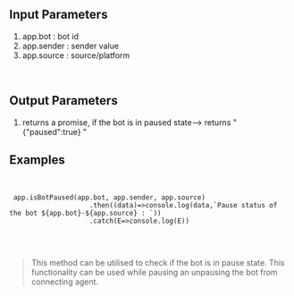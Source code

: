 
## Input Parameters
1. app.bot : bot id
2. app.sender : sender value
3. app.source : source/platform

​
## Output Parameters
1. returns a promise, if the bot is in paused state--> returns " {"paused":true} "
​
## Examples
​
```
 app.isBotPaused(app.bot, app.sender, app.source)
 					.then((data)=>console.log(data,`Pause status of the bot ${app.bot}-${app.source} : `))
 					.catch(E=>console.log(E))


```
​
> This method can be utilised to check if the bot is in pause state. This functionality can be used while pausing an unpausing the bot from connecting 
> agent.

